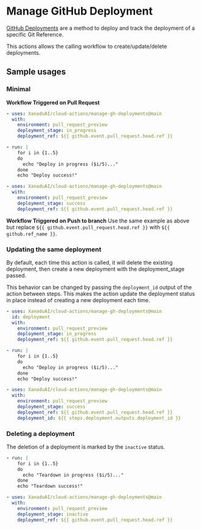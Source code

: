 # Manage GitHub Deployment
[GitHub Deployments](https://docs.github.com/en/rest/deployments/deployments) are a method to deploy and track the
deployment of a specific Git Reference. 

This actions allows the calling workflow to create/update/delete deployments.

## Sample usages
### Minimal 
**Workflow Triggered on Pull Request**
```yaml
- uses: XanaduAI/cloud-actions/manage-gh-deployments@main
  with:
    environment: pull_request_preview
    deployment_stage: in_progress
    deployment_ref: ${{ github.event.pull_request.head.ref }}

- run: |
    for i in {1..5}
    do
      echo "Deploy in progress ($i/5)..."
    done
    echo "Deploy success!"

- uses: XanaduAI/cloud-actions/manage-gh-deployments@main
  with:
    environment: pull_request_preview
    deployment_stage: success
    deployment_ref: ${{ github.event.pull_request.head.ref }}
```

**Workflow Triggered on Push to branch**
Use the same example as above but replace `${{ github.event.pull_request.head.ref }}` with `${{ github.ref_name }}`.


### Updating the same deployment
By default, each time this action is called, it will delete the existing deployment, then create a new deployment with 
the deployment_stage passed. 

This behavior can be changed by passing the `deployment_id` output of the action between steps. This makes the action
update the deployment status in place instead of creating a new deployment each time.

```yaml
- uses: XanaduAI/cloud-actions/manage-gh-deployments@main
  id: deployment
  with:
    environment: pull_request_preview
    deployment_stage: in_progress
    deployment_ref: ${{ github.event.pull_request.head.ref }}

- run: |
    for i in {1..5}
    do
      echo "Deploy in progress ($i/5)..."
    done
    echo "Deploy success!"

- uses: XanaduAI/cloud-actions/manage-gh-deployments@main
  with:
    environment: pull_request_preview
    deployment_stage: success
    deployment_ref: ${{ github.event.pull_request.head.ref }}
    deployment_id: ${{ steps.deployment.outputs.deployment_id }}
```

### Deleting a deployment
The deletion of a deployment is marked by the `inactive` status. 

```yaml
- run: |
    for i in {1..5}
    do
      echo "Teardown in progress ($i/5)..."
    done
    echo "Teardown success!"

- uses: XanaduAI/cloud-actions/manage-gh-deployments@main
  with:
    environment: pull_request_preview
    deployment_stage: inactive
    deployment_ref: ${{ github.event.pull_request.head.ref }}
```

